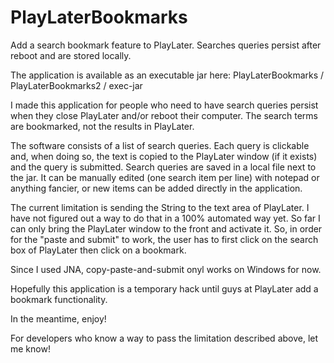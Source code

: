 PlayLaterBookmarks
==================

Add a search bookmark feature to PlayLater. Searches queries persist after reboot and are stored locally.

The application is available as an executable jar here:  PlayLaterBookmarks / PlayLaterBookmarks2 / exec-jar

I made this application for people who need to have search queries persist when they close PlayLater and/or reboot their computer. The search terms are bookmarked, not the results in PlayLater.

The software consists of a list of search queries. Each query is clickable and, when doing so, the text is copied to the PlayLater window (if it exists) and the query is submitted.
Search queries are saved in a local file next to the jar. It can be manually edited (one search item per line) with notepad or anything fancier, or new items can be added directly in the application.

The current limitation is sending the String to the text area of PlayLater. I have not figured out a way to do that in a 100% automated way yet. So far I can only bring the PlayLater window to the front and activate it. So, in order for the "paste and submit" to work, the user has to first click on the search box of PlayLater then click on a bookmark.

Since I used JNA, copy-paste-and-submit onyl works on Windows for now.

Hopefully this application is a temporary hack until guys at PlayLater add a bookmark functionality.

In the meantime, enjoy!

For developers who know a way to pass the limitation described above, let me know!
